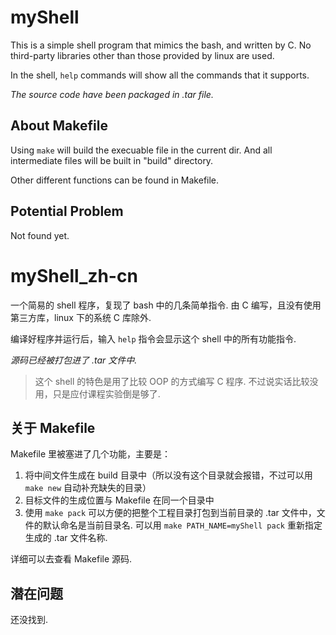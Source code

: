 # myShell

This is a simple shell program that mimics the bash, and written by C. No third-party libraries other than those provided by linux are used.

In the shell, `help` commands will show all the commands that it supports.

_The source code have been packaged in .tar file._

## About Makefile
Using `make` will build the execuable file in the current dir. And all intermediate files will be built in "build" directory.

Other different functions can be found in Makefile.

## Potential Problem
Not found yet.


# myShell_zh-cn
一个简易的 shell 程序，复现了 bash 中的几条简单指令. 由 C 编写，且没有使用第三方库，linux 下的系统 C 库除外.

编译好程序并运行后，输入 `help` 指令会显示这个 shell 中的所有功能指令.

_源码已经被打包进了 .tar 文件中._

> 这个 shell 的特色是用了比较 OOP 的方式编写 C 程序. 不过说实话比较没用，只是应付课程实验倒是够了.

## 关于 Makefile
Makefile 里被塞进了几个功能，主要是：
1. 将中间文件生成在 build 目录中（所以没有这个目录就会报错，不过可以用 `make new` 自动补充缺失的目录）
2. 目标文件的生成位置与 Makefile 在同一个目录中
3. 使用 `make pack` 可以方便的把整个工程目录打包到当前目录的 .tar 文件中，文件的默认命名是当前目录名. 可以用 `make PATH_NAME=myShell pack` 重新指定生成的 .tar 文件名称.

详细可以去查看 Makefile 源码.

## 潜在问题
还没找到.
